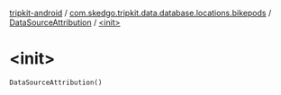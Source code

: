 [tripkit-android](../../index.md) / [com.skedgo.tripkit.data.database.locations.bikepods](../index.md) / [DataSourceAttribution](index.md) / [&lt;init&gt;](./-init-.md)

# &lt;init&gt;

`DataSourceAttribution()`